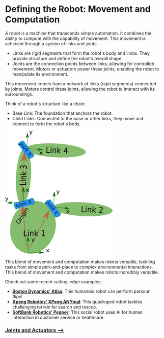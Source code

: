 # Defining the Robot: Movement and Computation
A robot is a machine that transcends simple automation. It combines the ability to compute with the capability of movement. This movement is achieved through a system of links and joints.

* Links are rigid segments that form the robot's body and limbs. They provide structure and define the robot's overall shape.
* Joints are the connection points between links, allowing for controlled movement. Motors or actuators power these joints, enabling the robot to manipulate its environment.

This movement comes from a network of links (rigid segments) connected by joints. Motors control these joints, allowing the robot to interact with its surroundings.

Think of a robot's structure like a chain:

* Base Link: The foundation that anchors the robot.
* Child Links: Connected to the base or other links, they move and connect to form the robot's body.

<img width ="350" height="400" src="https://github.com/Krishnendu8904/RobotDesign/blob/main/defining_Robots/170580213-caacaeb6-aaac-48c5-bc3a-e908b9cb8afc.png?raw=true">

This blend of movement and computation makes robots versatile, tackling tasks from simple pick-and-place to complex environmental interactions.
This blend of movement and computation makes robots incredibly versatile.

Check out some recent cutting-edge examples:
* [**Boston Dynamics' Atlas**](https://www.youtube.com/watch?v=29ECwExc-_M): This humanoid robot can perform parkour flips! 
* [**Xpeng Robotics' XPeng ANYmal**](https://www.youtube.com/@XPENGMotorsGlobal): This quadruped robot tackles challenging terrain for search and rescue. 
* [**SoftBank Robotics' Pepper**](https://www.youtube.com/watch?v=kr05reBxVRs): This social robot uses AI for human interaction in customer service or healthcare.

### [Joints and Actuators -->](https://github.com/Krishnendu8904/RobotDesign/blob/main/defining_Robots/joints_actuators.md)